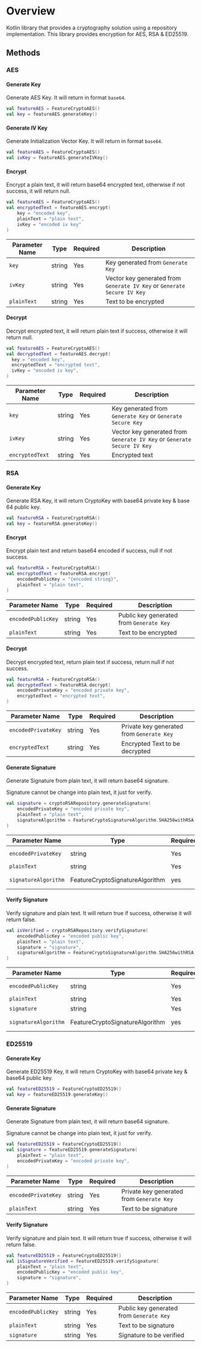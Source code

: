 # Overview

Kotlin library that provides a cryptography solution using a repository implementation. This library provides encryption for AES, RSA & ED25519.

## Methods

### AES

#### Generate Key

Generate AES Key. It will return in format `base64`.

```kotlin
val featureAES = FeatureCryptoAES()
val key = featureAES.generateKey()
```

#### Generate IV Key

Generate Initialization Vector Key. It will return in format `base64`.

```kotlin
val featureAES = FeatureCryptoAES()
val ivKey = featureAES.generateIVKey()
```

#### Encrypt

Encrypt a plain text, it will return base64 encrypted text, otherwise if not success, it will return null.


```kotlin
val featureAES = FeatureCryptoAES()
val encryptedText = featureAES.encrypt(
    key = "encoded key",
    plainText = "plain text",
    ivKey = "encoded iv key"
)
```

| Parameter Name | Type       | Required  | Description                                                             |
|----------------|------------|-----------|-------------------------------------------------------------------------|
| `key`          | string     | Yes       | Key generated from `Generate Key`                                       |
| `ivKey`        | string     | Yes       | Vector key generated from `Generate IV Key` or `Generate Secure IV Key` |
| `plainText`    | string     | Yes       | Text to be encrypted                                                    |

#### Decrypt

Decrypt encrypted text, it will return plain text if success, otherwise it will return null.


```kotlin
val featureAES = FeatureCryptoAES()
val decryptedText = featureAES.decrypt(
  key = "encoded key",
  encryptedText = "encrypted text",
  ivKey = "encoded iv key",
)
```

| Parameter Name  | Type       | Required  | Description                                                             |
|-----------------|------------|-----------|-------------------------------------------------------------------------|
| `key`           | string     | Yes       | Key generated from `Generate Key` or `Generate Secure Key`              |
| `ivKey`         | string     | Yes       | Vector key generated from `Generate IV Key` or `Generate Secure IV Key` |
| `encryptedText` | string     | Yes       | Encrypted text                                                          |


### RSA

#### Generate Key

Generate RSA Key, it will return CryptoKey with base64 private key & base 64 public key.


```kotlin
val featureRSA = FeatureCryptoRSA()
val key = featureRSA.generateKey()
```

#### Encrypt

Encrypt plain text and return base64 encoded if success, null if not success.


```kotlin
val featureRSA = FeatureCryptoRSA()
val encryptedText = featureRSA.encrypt(
    encodedPublicKey = "{encoded string}",
    plainText = "plain text",
)
```

| Parameter Name     | Type         | Required  | Description                                                        |
|--------------------|--------------|-----------|--------------------------------------------------------------------|
| `encodedPublicKey` | string       | Yes       | Public key generated from `Generate Key`                           |
| `plainText`        | string       | Yes       | Text to be encrypted                                               |

#### Decrypt

Decrypt encrypted text, return plain text if success, return null if not success.

```kotlin
val featureRSA = FeatureCryptoRSA()
val decryptedText = featureRSA.decrypt(
    encodedPrivateKey = "encoded private key",
    encryptedText = "encrypted text",
)
```

| Parameter Name      | Type        | Required  | Description                                                        |
|---------------------|-------------|-----------|--------------------------------------------------------------------|
| `encodedPrivateKey` | string      | Yes       | Private key generated from `Generate Key`                          |
| `encryptedText`     | string      | Yes       | Encrypted Text to be decrypted                                     |

#### Generate Signature

Generate Signature from plain text, it will return base64 signature.

Signature cannot be change into plain text, it just for verify.


```kotlin
val signature = cryptoRSARepository.generateSignature(
    encodedPrivateKey = "encoded private key",
    plainText = "plain text",
    signatureAlgorithm = FeatureCryptoSignatureAlgorithm.SHA256withRSA,
)
```

| Parameter Name       | Type                            | Required | Description                                |
|----------------------|---------------------------------|----------|--------------------------------------------|
| `encodedPrivateKey`  | string                          | Yes      | Private key generated from `Generate Key`  |
| `plainText`          | string                          | Yes      | Text to be signature                       |
| `signatureAlgorithm` | FeatureCryptoSignatureAlgorithm | yes      | FeatureCryptoSignatureAlgorithm method.    |


#### Verify Signature

Verify signature and plain text. It will return true if success, otherwise it will return false.


```kotlin
val isVerified = cryptoRSARepository.verifySignature(
    encodedPublicKey = "encoded public key",
    plainText = "plain text",
    signature = "signature",
    signatureAlgorithm = FeatureCryptoSignatureAlgorithm.SHA256withRSA,
)
```

| Parameter Name          | Type                            | Required | Description                                |
|-------------------------|---------------------------------|----------|--------------------------------------------|
| `encodedPublicKey`      | string                          | Yes      | Public key generated from `Generate Key`   |
| `plainText`             | string                          | Yes      | Text to be signature                       |
| `signature`             | string                          | Yes      | Signature to be verified                   |
| `signatureAlgorithm`    | FeatureCryptoSignatureAlgorithm | yes      | FeatureCryptoSignatureAlgorithm method.    |

### ED25519

#### Generate Key

Generate ED25519 Key, it will return CryptoKey with base64 private key & base64 public key.

```kotlin
val featureED25519 = FeatureCryptoED25519()
val key = featureED25519.generateKey()
```

#### Generate Signature

Generate Signature from plain text, it will return base64 signature.

Signature cannot be change into plain text, it just for verify.


```kotlin
val featureED25519 = FeatureCryptoED25519()
val signature = featureED25519.generateSignature(
    plainText = "plain text",
    encodedPrivateKey = "encoded private key",
)
```

| Parameter Name      | Type    | Required | Description                               |
|---------------------|---------|----------|-------------------------------------------|
| `encodedPrivateKey` | string  | Yes      | Private key generated from `Generate Key` |
| `plainText`         | string  | Yes      | Text to be signature                      |

#### Verify Signature

Verify signature and plain text. It will return true if success, otherwise it will return false.



```kotlin
val featureED25519 = FeatureCryptoED25519()
val isSignatureVerified = featureED25519.verifySignature(
    plainText = "plain text",
    encodedPublicKey = "encoded public key",
    signature = "signature",
)
```

| Parameter Name          | Type    | Required | Description                              |
|-------------------------|---------|----------|------------------------------------------|
| `encodedPublicKey`      | string  | Yes      | Public key generated from `Generate Key` |
| `plainText`             | string  | Yes      | Text to be signature                     |
| `signature`             | string  | Yes      | Signature to be verified                 |
